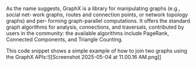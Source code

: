 As the name suggests, GraphX is a library for manipulating graphs (e.g., social net‐ work graphs, routes and connection points, or network topology graphs) and per‐ forming graph-parallel computations. It offers the standard graph algorithms for analysis, connections, and traversals, contributed by users in the community: the available algorithms include PageRank, Connected Components, and Triangle Counting.

This code snippet shows a simple example of how to join two graphs using the GraphX APIs:![[Screenshot 2025-05-04 at 11.00.16 AM.png]]